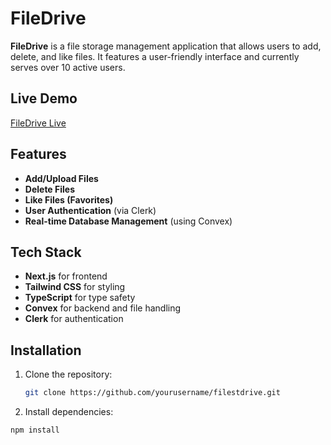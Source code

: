 # FileDrive

**FileDrive** is a file storage management application that allows users to add, delete, and like files. It features a user-friendly interface and currently serves over 10 active users.

## Live Demo
[FileDrive Live](https://filestdrive-sourabh-singh-bais.vercel.app/)

## Features
- **Add/Upload Files**
- **Delete Files**
- **Like Files (Favorites)**
- **User Authentication** (via Clerk)
- **Real-time Database Management** (using Convex)

## Tech Stack
- **Next.js** for frontend
- **Tailwind CSS** for styling
- **TypeScript** for type safety
- **Convex** for backend and file handling
- **Clerk** for authentication

## Installation
1. Clone the repository:
   ```bash
   git clone https://github.com/yourusername/filestdrive.git
2. Install dependencies:
  ```bash
  npm install

